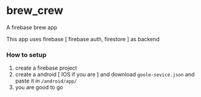 # brew_crew

A firebase brew app



This app uses firebase [ firebase auth, firestore ] as backend



### How to setup

1. create a firebase project 
2. create a android [ IOS if you are ] and download  `goole-sevice.json` and paste it in `/android/app/`
3. you are good to go



